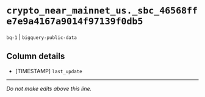 # `crypto_near_mainnet_us._sbc_46568ffe7e9a4167a9014f97139f0db5`
`bq-1` | `bigquery-public-data`

## Column details
* [TIMESTAMP] `last_update`

-------------------------------------------------------------------------------
*Do not make edits above this line.*

